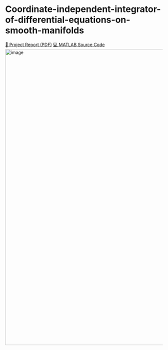 # Coordinate-independent-integrator-of-differential-equations-on-smooth-manifolds
[📄 Project Report (PDF)](report/Project_Report.pdf)            [💻 MATLAB Source Code](src/main_script.m)
<img width="1919" height="947" alt="image" src="https://github.com/user-attachments/assets/331e31d9-9da2-4fab-974b-c69d8bf5b649" />

